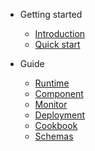 - Getting started
    * [Introduction](/)
    * [Quick start](quickstart.md)

- Guide
    * [Runtime](runtime.md)
    * [Component](component.md)
    * [Monitor](monitor.md)
    * [Deployment](deployment.md)
    * [Cookbook](cookbook.md)
    * [Schemas](schemas.md)